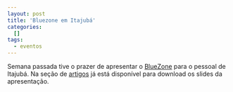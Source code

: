 ```yaml
--- 
layout: post
title: 'Bluezone em Itajubá'
categories: 
  []
tags:
  - eventos
---
```



Semana passada tive o prazer de apresentar o [BlueZone](http://www.bluezone.com.br) para o pessoal de Itajubá. Na seção de [artigos](/artigos) já está disponível para download os slides da apresentação.

